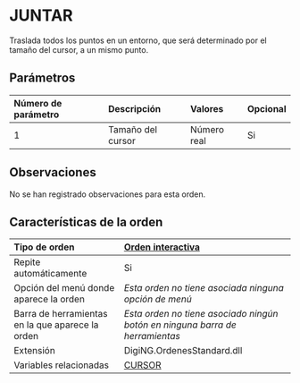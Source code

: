 # JUNTAR

Traslada todos los puntos en un entorno, que será determinado por el tamaño del cursor, a un mismo punto.

## Parámetros

| Número de parámetro | Descripción | Valores | Opcional |
| :--- | :--- | :--- | :--- |
| 1 | Tamaño del cursor | Número real | Si |

## Observaciones

No se han registrado observaciones para esta orden.

## Características de la orden

| Tipo de orden | [Orden interactiva](juntar.md) |
| :--- | :--- |
| Repite automáticamente | Si |
| Opción del menú donde aparece la orden | _Esta orden no tiene asociada ninguna opción de menú_ |
| Barra de herramientas en la que aparece la orden | _Esta orden no tiene asociado ningún botón en ninguna barra de herramientas_ |
| Extensión | DigiNG.OrdenesStandard.dll |
| Variables relacionadas | [CURSOR](/digi3d-net/referencia/ventana-de-dibujo/ordenes/c/cursor.md) |

